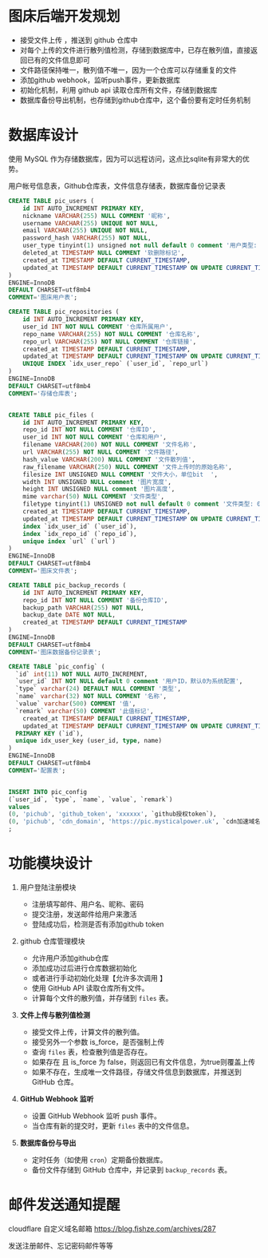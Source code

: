 # 图床后端开发规划

* 接受文件上传 ，推送到 github 仓库中
* 对每个上传的文件进行散列值检测，存储到数据库中，已存在散列值，直接返回已有的文件信息即可
* 文件路径保持唯一，散列值不唯一，因为一个仓库可以存储重复的文件 
* 添加github webhook，监听push事件，更新数据库 
* 初始化机制，利用 github api 读取仓库所有文件，存储到数据库 
* 数据库备份导出机制，也存储到github仓库中，这个备份要有定时任务机制


# 数据库设计

使用 MySQL 作为存储数据库，因为可以远程访问，这点比sqlite有非常大的优势。 	

用户帐号信息表，Github仓库表，文件信息存储表，数据库备份记录表 

```sql
CREATE TABLE pic_users (
    id INT AUTO_INCREMENT PRIMARY KEY,
    nickname VARCHAR(255) NULL COMMENT '昵称',
    username VARCHAR(255) UNIQUE NOT NULL,
    email VARCHAR(255) UNIQUE NOT NULL,
    password_hash VARCHAR(255) NOT NULL,
    user_type tinyint(1) unsigned not null default 0 comment '用户类型: 0,普通用户; 1,超级管理员',
    deleted_at TIMESTAMP NULL COMMENT '软删除标记',
    created_at TIMESTAMP DEFAULT CURRENT_TIMESTAMP,
    updated_at TIMESTAMP DEFAULT CURRENT_TIMESTAMP ON UPDATE CURRENT_TIMESTAMP
)
ENGINE=InnoDB 
DEFAULT CHARSET=utf8mb4 
COMMENT='图床用户表';

CREATE TABLE pic_repositories (
    id INT AUTO_INCREMENT PRIMARY KEY,
    user_id INT NOT NULL COMMENT '仓库所属用户',
    repo_name VARCHAR(255) NOT NULL COMMENT '仓库名称',
    repo_url VARCHAR(255) NOT NULL COMMENT '仓库链接',
    created_at TIMESTAMP DEFAULT CURRENT_TIMESTAMP,
    updated_at TIMESTAMP DEFAULT CURRENT_TIMESTAMP ON UPDATE CURRENT_TIMESTAMP,
    UNIQUE INDEX `idx_user_repo` (`user_id`, `repo_url`)
)
ENGINE=InnoDB 
DEFAULT CHARSET=utf8mb4 
COMMENT='存储仓库表';


CREATE TABLE pic_files (
    id INT AUTO_INCREMENT PRIMARY KEY,
    repo_id INT NOT NULL COMMENT '仓库ID',
    user_id INT NOT NULL COMMENT '仓库和用户',
    filename VARCHAR(200) NOT NULL COMMENT '文件名称',
    url VARCHAR(255) NOT NULL COMMENT '文件路径',
    hash_value VARCHAR(200) NULL COMMENT '文件散列值',
    raw_filename VARCHAR(250) NULL COMMENT '文件上传时的原始名称',
    filesize INT UNSIGNED NULL COMMENT '文件大小，单位bit	',
    width INT UNSIGNED NULL comment '图片宽度',
    height INT UNSIGNED NULL comment '图片高度',
    mime varchar(50) NULL COMMENT '文件类型',
    filetype tinyint(1) UNSIGNED not null default 0 comment '文件类型: 0,未知;1,图片;2,视频;3,音频;4,文本;5,其他',
    created_at TIMESTAMP DEFAULT CURRENT_TIMESTAMP,
    updated_at TIMESTAMP DEFAULT CURRENT_TIMESTAMP ON UPDATE CURRENT_TIMESTAMP,
    index `idx_user_id` (`user_id`),
    index `idx_repo_id` (`repo_id`),
    unique index `url` (`url`)
)
ENGINE=InnoDB 
DEFAULT CHARSET=utf8mb4 
COMMENT='图床文件表';

CREATE TABLE pic_backup_records (
    id INT AUTO_INCREMENT PRIMARY KEY,
    repo_id INT NOT NULL COMMENT '备份仓库ID',
    backup_path VARCHAR(255) NOT NULL,
    backup_date DATE NOT NULL,
    created_at TIMESTAMP DEFAULT CURRENT_TIMESTAMP
)
ENGINE=InnoDB 
DEFAULT CHARSET=utf8mb4 
COMMENT='图床数据备份记录表';

CREATE TABLE `pic_config` (
  `id` int(11) NOT NULL AUTO_INCREMENT,
  `user_id` INT NOT NULL default 0 comment '用户ID，默认0为系统配置',
  `type` varchar(24) DEFAULT NULL COMMENT '类型',
  `name` varchar(32) NOT NULL COMMENT '名称',
  `value` varchar(500) COMMENT '值',
  `remark` varchar(50) COMMENT '此值标记',
	created_at TIMESTAMP DEFAULT CURRENT_TIMESTAMP,
	updated_at TIMESTAMP DEFAULT CURRENT_TIMESTAMP ON UPDATE CURRENT_TIMESTAMP,
  PRIMARY KEY (`id`),
  unique idx_user_key (user_id, type, name)
) 
ENGINE=InnoDB 
DEFAULT CHARSET=utf8mb4
COMMENT='配置表';


INSERT INTO pic_config
(`user_id`, `type`, `name`, `value`, `remark`)
values 
(0, 'pichub', 'github_token', 'xxxxxx', `github授权token`),
(0, 'pichub', 'cdn_domain', 'https://pic.mysticalpower.uk', `cdn加速域名`)
;
```


# 功能模块设计
1. 用户登陆注册模块
   - 注册填写邮件、用户名、昵称、密码
   - 提交注册，发送邮件给用户来激活
   - 登陆成功后，检测是否有添加github token 

2. github 仓库管理模块
   - 允许用户添加github仓库
   - 添加成功过后进行仓库数据初始化 	
   - 或者进行手动初始化处理【允许多次调用	】
   - 使用 GitHub API 读取仓库所有文件。
   - 计算每个文件的散列值，并存储到 `files` 表。

4. **文件上传与散列值检测**
   - 接受文件上传，计算文件的散列值。
   - 接受另外一个参数 is_force，是否强制上传
   - 查询 `files` 表，检查散列值是否存在。
   - 如果存在 且 is_force 为 false，则返回已有文件信息，为true则覆盖上传 
   - 如果不存在，生成唯一文件路径，存储文件信息到数据库，并推送到 GitHub 仓库。

5. **GitHub Webhook 监听**
   - 设置 GitHub Webhook 监听 push 事件。
   - 当仓库有新的提交时，更新 `files` 表中的文件信息。


6. **数据库备份与导出**
   - 定时任务（如使用 `cron`）定期备份数据库。
   - 备份文件存储到 GitHub 仓库中，并记录到 `backup_records` 表。
   



# 邮件发送通知提醒
cloudflare 自定义域名邮箱 https://blog.fishze.com/archives/287

发送注册邮件、忘记密码邮件等等	

